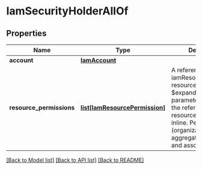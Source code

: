 # IamSecurityHolderAllOf

## Properties
Name | Type | Description | Notes
------------ | ------------- | ------------- | -------------
**account** | [**IamAccount**](.md) |  | [optional] 
**resource_permissions** | [**list[IamResourcePermission]**](IamResourcePermission.md) | A reference to a iamResourcePermission resource. When the $expand query parameter is specified, the referenced resource is returned inline. Per resource (organization) aggregate permissions and associated roles.  | [optional] [readonly] 

[[Back to Model list]](../README.md#documentation-for-models) [[Back to API list]](../README.md#documentation-for-api-endpoints) [[Back to README]](../README.md)



